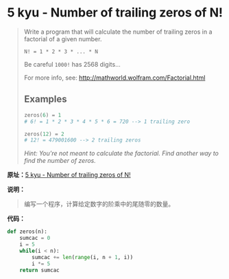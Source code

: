 # 5 kyu - Number of trailing zeros of N!


>Write a program that will calculate the number of trailing zeros in a factorial of a given number.
>
>```
>N! = 1 * 2 * 3 * ... * N
>```
>
>Be careful `1000!` has 2568 digits...
>
>For more info, see: <http://mathworld.wolfram.com/Factorial.html>
>
>## Examples
>
>```py
>zeros(6) = 1
># 6! = 1 * 2 * 3 * 4 * 5 * 6 = 720 --> 1 trailing zero
>
>zeros(12) = 2
># 12! = 479001600 --> 2 trailing zeros
>```
>
>*Hint: You're not meant to calculate the factorial. Find another way to find the number of zeros.*



**原址：**[5 kyu - Number of trailing zeros of N!](<https://www.codewars.com/kata/52f787eb172a8b4ae1000a34>)



**说明：**

> 编写一个程序，计算给定数字的阶乘中的尾随零的数量。



**代码：**

```python
def zeros(n):
    sumcac = 0
    i = 5
    while(i < n):
        sumcac += len(range(i, n + 1, i))
        i *= 5
    return sumcac
```

